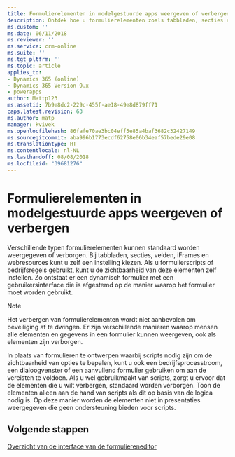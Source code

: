 ```yaml
---
title: Formulierelementen in modelgestuurde apps weergeven of verbergen met PowerApps | MicrosoftDocs
description: Ontdek hoe u formulierelementen zoals tabbladen, secties en velden weergeeft of verbergt
ms.custom: ''
ms.date: 06/11/2018
ms.reviewer: ''
ms.service: crm-online
ms.suite: ''
ms.tgt_pltfrm: ''
ms.topic: article
applies_to:
- Dynamics 365 (online)
- Dynamics 365 Version 9.x
- powerapps
author: Mattp123
ms.assetid: 7b9e8dc2-229c-455f-ae18-49e8d879ff71
caps.latest.revision: 63
ms.author: matp
manager: kvivek
ms.openlocfilehash: 86fafe70ae3bc04eff5e85a4baf3682c32427149
ms.sourcegitcommit: aba996b1773ecdf62758e06b34eaf57bede29e08
ms.translationtype: HT
ms.contentlocale: nl-NL
ms.lasthandoff: 08/08/2018
ms.locfileid: "39681276"
---
```

# <a name="show-or-hide-model-driven-app-form-elements"></a>Formulierelementen in modelgestuurde apps weergeven of verbergen

 Verschillende typen formulierelementen kunnen standaard worden weergegeven of verborgen. Bij tabbladen, secties, velden, iFrames en webresources kunt u zelf een instelling kiezen. Als u formulierscripts of bedrijfsregels gebruikt, kunt u de zichtbaarheid van deze elementen zelf instellen. Zo ontstaat er een dynamisch formulier met een gebruikersinterface die is afgestemd op de manier waarop het formulier moet worden gebruikt.  
  
> [!NOTE]
>  Het verbergen van formulierelementen wordt niet aanbevolen om beveiliging af te dwingen. Er zijn verschillende manieren waarop mensen alle elementen en gegevens in een formulier kunnen weergeven, ook als elementen zijn verborgen. 
  
 In plaats van formulieren te ontwerpen waarbij scripts nodig zijn om de zichtbaarheid van opties te bepalen, kunt u ook een bedrijfsprocesstroom, een dialoogvenster of een aanvullend formulier gebruiken om aan de vereisten te voldoen. Als u wel gebruikmaakt van scripts, zorgt u ervoor dat de elementen die u wilt verbergen, standaard worden verborgen. Toon de elementen alleen aan de hand van scripts als dit op basis van de logica nodig is. Op deze manier worden de elementen niet in presentaties weergegeven die geen ondersteuning bieden voor scripts.  

## <a name="next-steps"></a>Volgende stappen

[Overzicht van de interface van de formuliereneditor](form-editor-user-interface-legacy.md)